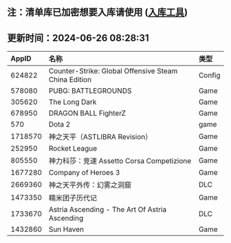 ## 注：清单库已加密想要入库请使用 ([入库工具](https://github.com/BlankTMing/ManifestAutoUpdate/releases))

## 更新时间：2024-06-26 08:28:31
| AppID | 名称 | 类型  |
| :-------------------- | :----------------------------- | :----------- |
| 624822 | Counter-Strike: Global Offensive Steam China Edition| Config |
| 578080 | PUBG: BATTLEGROUNDS| Game |
| 305620 | The Long Dark| Game |
| 678950 | DRAGON BALL FighterZ| Game |
| 570 | Dota 2| game |
| 1718570 | 神之天平（ASTLIBRA Revision）| Game |
| 252950 | Rocket League| Game |
| 805550 | 神力科莎：竞速 Assetto Corsa Competizione| Game |
| 1677280 | Company of Heroes 3| Game |
| 2669360 | 神之天平外传：幻雾之洞窟| DLC |
| 1473350 | 糯米团子历代记| Game |
| 1733670 | Astria Ascending - The Art Of Astria Ascending| DLC |
| 1432860 | Sun Haven| Game |
